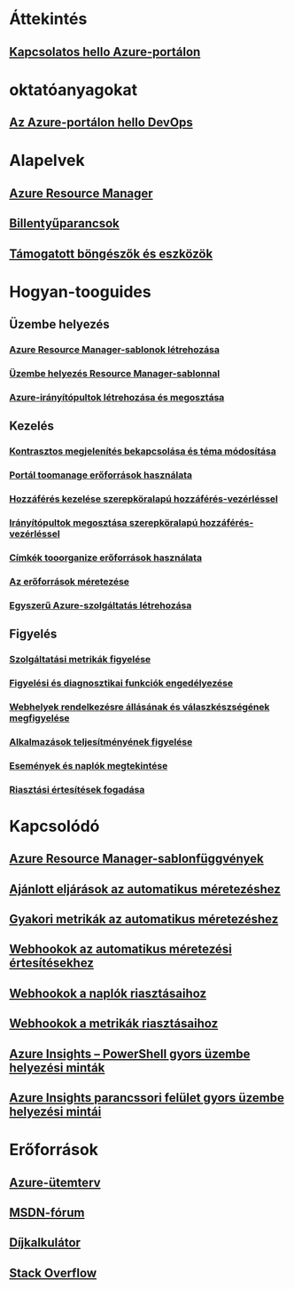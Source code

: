 # Áttekintés
## [Kapcsolatos hello Azure-portálon](../azure-portal-overview.md)
# oktatóanyagokat
## [Az Azure-portálon hello DevOps](tutorial-azureportal-devops.md)
# Alapelvek
## [Azure Resource Manager](../azure-resource-manager/resource-group-overview.md)
## [Billentyűparancsok](azure-portal-keyboard-shortcuts.md)
## [Támogatott böngészők és eszközök](../azure-preview-portal-supported-browsers-devices.md)
# Hogyan-tooguides
## Üzembe helyezés
### [Azure Resource Manager-sablonok létrehozása](../azure-resource-manager/resource-group-authoring-templates.md)
### [Üzembe helyezés Resource Manager-sablonnal](../azure-resource-manager/resource-group-template-deploy.md)
### [Azure-irányítópultok létrehozása és megosztása](azure-portal-dashboards.md)
## Kezelés
### [Kontrasztos megjelenítés bekapcsolása és téma módosítása](azure-portal-change-theme-high-contrast.md)
### [Portál toomanage erőforrások használata](../azure-resource-manager/resource-group-portal.md)
### [Hozzáférés kezelése szerepköralapú hozzáférés-vezérléssel](../active-directory/role-based-access-control-configure.md)
### [Irányítópultok megosztása szerepköralapú hozzáférés-vezérléssel](azure-portal-dashboard-share-access.md)
### [Címkék tooorganize erőforrások használata](../azure-resource-manager/resource-group-using-tags.md)
### [Az erőforrások méretezése](../monitoring-and-diagnostics/insights-how-to-scale.md)
### [Egyszerű Azure-szolgáltatás létrehozása](../azure-resource-manager/resource-group-create-service-principal-portal.md)
## Figyelés
### [Szolgáltatási metrikák figyelése](../monitoring-and-diagnostics/insights-how-to-customize-monitoring.md)
### [Figyelési és diagnosztikai funkciók engedélyezése](../monitoring-and-diagnostics/insights-how-to-use-diagnostics.md)
### [Webhelyek rendelkezésre állásának és válaszkészségének megfigyelése](../application-insights/app-insights-monitor-web-app-availability.md)
### [Alkalmazások teljesítményének figyelése](../application-insights/app-insights-azure-web-apps.md)
### [Események és naplók megtekintése](../monitoring-and-diagnostics/insights-debugging-with-events.md)
### [Riasztási értesítések fogadása](../monitoring-and-diagnostics/insights-receive-alert-notifications.md)

# Kapcsolódó
## [Azure Resource Manager-sablonfüggvények](../azure-resource-manager/resource-group-template-functions.md)
## [Ajánlott eljárások az automatikus méretezéshez](../monitoring-and-diagnostics/insights-autoscale-best-practices.md)
## [Gyakori metrikák az automatikus méretezéshez](../monitoring-and-diagnostics/insights-autoscale-common-metrics.md)
## [Webhookok az automatikus méretezési értesítésekhez](../monitoring-and-diagnostics/insights-autoscale-to-webhook-email.md)
## [Webhookok a naplók riasztásaihoz](../monitoring-and-diagnostics/insights-auditlog-to-webhook-email.md)
## [Webhookok a metrikák riasztásaihoz](../monitoring-and-diagnostics/insights-webhooks-alerts.md)
## [Azure Insights – PowerShell gyors üzembe helyezési minták](../monitoring-and-diagnostics/insights-powershell-samples.md)
## [Azure Insights parancssori felület gyors üzembe helyezési mintái](../monitoring-and-diagnostics/insights-cli-samples.md)

# Erőforrások
## [Azure-ütemterv](https://azure.microsoft.com/roadmap/?category=monitoring-management)
## [MSDN-fórum](https://social.msdn.microsoft.com/Forums/en-US/home?forum=windowsazuremanagement) 
## [Díjkalkulátor](https://azure.microsoft.com/pricing/calculator/)
## [Stack Overflow](http://stackoverflow.com/questions/tagged/azure-management-portal)





